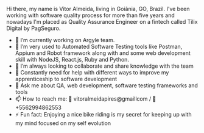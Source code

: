 Hi there, my name is Vitor Almeida, living in Goiânia, GO, Brazil. I've been working with software quality process for more than five years and nowadays I'm placed as Quality Assurance Engineer on a fintech called Tilix Digital by PagSeguro.

- 🔭 I’m currently working on Argyle team.
- 🌱 I’m very used to Automated Software Testing tools like Postman, Appium and Robot framework along with and some web development skill with NodeJS, React.js, Ruby and Python.
- 👯 I’m always looking to collaborate and share knowledge with the team
- 🤔 Constantly need for help with different ways to improve my apprenticeship to software development
- 💬 Ask me about QA, web development, software testing frameworks and tools
- 📫 How to reach me: 📧 vitoralmeidapires@gmaillcom / 📱 +5562994862553
- ⚡ Fun fact: Enjoying a nice bike riding is my secret for keeping up with my mind focused on my self evolution
